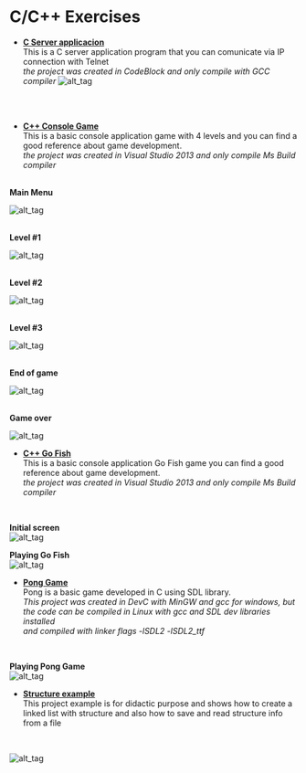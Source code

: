 # C/C++ Exercises

 * <a href="https://github.com/MrAlex6204/CAndCPlusPlusExercises/tree/master/C-ServerApp">**C Server applicacion**</a><br>
 This is a C server application program that you can comunicate via IP connection with Telnet<br> 
 <i>the project was created in CodeBlock and only compile with GCC compiler</i>
![alt_tag](https://github.com/MrAlex6204/CAndCPlusPlusExercises/blob/master/C-ServerApp/img/Example.gif)

<br>
<br>


 * <a href="https://github.com/MrAlex6204/CAndCPlusPlusExercises/tree/master/GameInC%2B%2B">**C++ Console Game**</a><br>
 This is a basic console application game with 4 levels and you can find a good reference about game development.<br> 
 <i>the project was created in Visual Studio 2013 and only compile Ms Build compiler</i>
 <br>
 <b>Main Menu</b><br>
 
![alt_tag](https://github.com/MrAlex6204/CAndCPlusPlusExercises/blob/master/GameInC%2B%2B/img/menu.gif)

<br>
 <b>Level #1</b><br>
 
![alt_tag](https://github.com/MrAlex6204/CAndCPlusPlusExercises/blob/master/GameInC%2B%2B/img/level1.gif)

<br>
 <b>Level #2</b><br>
 
![alt_tag](https://github.com/MrAlex6204/CAndCPlusPlusExercises/blob/master/GameInC%2B%2B/img/leve2.gif)

<br>
 <b>Level #3</b><br>
 
![alt_tag](https://github.com/MrAlex6204/CAndCPlusPlusExercises/blob/master/GameInC%2B%2B/img/level3.gif)

<br>
 <b>End of game</b><br>
 
![alt_tag](https://github.com/MrAlex6204/CAndCPlusPlusExercises/blob/master/GameInC%2B%2B/img/end.gif)

<br>
 <b>Game over</b><br>
 
![alt_tag](https://github.com/MrAlex6204/CAndCPlusPlusExercises/blob/master/GameInC%2B%2B/img/gameover.gif)

* <a href="https://github.com/MrAlex6204/CAndCPlusPlusExercises/tree/master/PokarGame">**C++ Go Fish**</a><br>
 This is a basic console application Go Fish game you can find a good reference about game development.<br> 
 <i>the project was created in Visual Studio 2013 and only compile Ms Build compiler</i>
 <br>
 
 <b>Initial screen</b><br> 
![alt_tag](https://github.com/MrAlex6204/CAndCPlusPlusExercises/blob/master/PokarGame/img/img-01.jpg)
<br>

 <b>Playing Go Fish</b><br>
![alt_tag](https://github.com/MrAlex6204/CAndCPlusPlusExercises/blob/master/PokarGame/img/screen-02.gif)
<br>

* <a href="https://github.com/MrAlex6204/CAndCPlusPlusExercises/tree/master/PongGame">**Pong Game**</a><br>
 Pong is a basic game developed in C using SDL library.<br> 
 <i>This project was created in DevC with MinGW and gcc for windows, but the code can be compiled in Linux with gcc and SDL dev libraries installed</i><br>
 <i>and compiled with linker flags -lSDL2 -lSDL2_ttf</i>
 <br>

 <b>Playing Pong Game</b><br>
![alt_tag](https://github.com/MrAlex6204/CAndCPlusPlusExercises/blob/master/PongGame/img/img-01.gif)
<br>
* <a href="https://github.com/MrAlex6204/CAndCPlusPlusExercises/tree/master/C-Structures">**Structure example**</a><br>
This project example is for didactic purpose and shows how to create a linked list with structure and also how to save and read structure info from a file
<br>

![alt_tag](https://github.com/MrAlex6204/CAndCPlusPlusExercises/blob/master/C-Structures/img/screen-01.gif)


